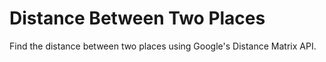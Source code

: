 # Distance Between Two Places
Find the distance between two places using Google's Distance Matrix API.


